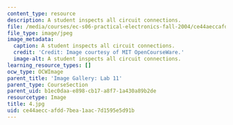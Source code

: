```yaml
---
content_type: resource
description: A student inspects all circuit connections.
file: /media/courses/ec-s06-practical-electronics-fall-2004/ce44aeccafdd7bea1aac7d1595e5d91b_4.jpg
file_type: image/jpeg
image_metadata:
  caption: A student inspects all circuit connections.
  credit: 'Credit: Image courtesy of MIT OpenCourseWare.'
  image-alt: A student inspects all circuit connections.
learning_resource_types: []
ocw_type: OCWImage
parent_title: 'Image Gallery: Lab 11'
parent_type: CourseSection
parent_uid: b1ec0daa-e898-cb17-a8f7-1a430a89b2de
resourcetype: Image
title: 4.jpg
uid: ce44aecc-afdd-7bea-1aac-7d1595e5d91b
---
```


